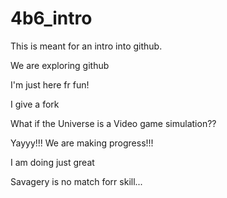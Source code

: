 # 4b6_intro
This is meant for an intro into github.

We are exploring github

I'm just here fr fun!

I give a fork

What if the Universe is a Video game simulation??

Yayyy!!! We are making progress!!!

I am doing just great

Savagery is no match forr skill...















